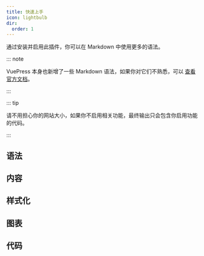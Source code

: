 ```yaml
---
title: 快速上手
icon: lightbulb
dir:
  order: 1
---
```


通过安装并启用此插件，你可以在 Markdown 中使用更多的语法。

::: note

VuePress 本身也新增了一些 Markdown 语法，如果你对它们不熟悉，可以 [查看官方文档](https://vuejs.press/zh/guide/markdown.html)。

:::

::: tip

请不用担心你的网站大小，如果你不启用相关功能，最终输出只会包含你启用功能的代码。

:::

## 语法

<!-- @include: ./grammar/README.md#intro -->

<!-- @include: ./grammar/README.md#demo -->

## 内容

<!-- @include: ./content/README.md#intro -->

<!-- @include: ./content/README.md#demo -->

## 样式化

<!-- @include: ./stylize/README.md#intro -->

<!-- @include: ./stylize/README.md#demo -->

## 图表

<!-- @include: ./chart/README.md#intro -->

<!-- @include: ./chart/README.md#demo -->

## 代码

<!-- @include: ./code/README.md#intro -->

<!-- @include: ./code/README.md#demo -->
